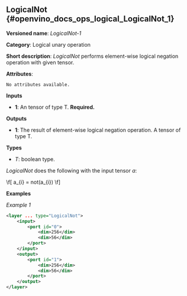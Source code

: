 ## LogicalNot <a name="LogicalNot"></a> {#openvino_docs_ops_logical_LogicalNot_1}

**Versioned name**: *LogicalNot-1*

**Category**: Logical unary operation 

**Short description**: *LogicalNot* performs element-wise logical negation operation with given tensor.

**Attributes**:

    No attributes available.

**Inputs**

* **1**: An tensor of type T. **Required.**

**Outputs**

* **1**: The result of element-wise logical negation operation. A tensor of type T.

**Types**

* *T*: boolean type.

*LogicalNot* does the following with the input tensor *a*:

\f[
a_{i} = not(a_{i})
\f]

**Examples**

*Example 1*

```xml
<layer ... type="LogicalNot">
    <input>
        <port id="0">
            <dim>256</dim>
            <dim>56</dim>
        </port>
    </input>
    <output>
        <port id="1">
            <dim>256</dim>
            <dim>56</dim>
        </port>
    </output>
</layer>
```